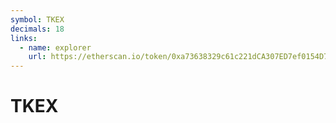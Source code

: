 ```yaml
---
symbol: TKEX
decimals: 18
links:
  - name: explorer
    url: https://etherscan.io/token/0xa73638329c61c221dCA307ED7ef0154D776d9FDc
---
```


# TKEX
